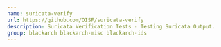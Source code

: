 ```yaml
---
name: suricata-verify
url: https://github.com/OISF/suricata-verify
description: Suricata Verification Tests - Testing Suricata Output.
group: blackarch blackarch-misc blackarch-ids
---
```


